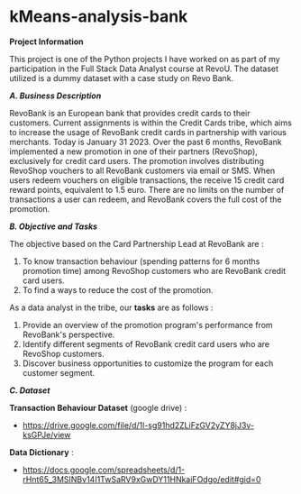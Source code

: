 # kMeans-analysis-bank
**Project Information**

This project is one of the Python projects I have worked on as part of my participation in the Full Stack Data Analyst course at RevoU. The dataset utilized is a dummy dataset with a case study on Revo Bank.


***A. Business Description***

RevoBank is an European bank that provides credit cards to their customers. Current assignments is within the Credit Cards tribe, which aims to increase the usage of RevoBank credit cards in partnership with various merchants.
Today is January 31 2023. Over the past 6 months, RevoBank implemented a new promotion in one of their partners (RevoShop), exclusively for credit card users. The promotion involves distributing RevoShop vouchers to all RevoBank customers via email or SMS. When users redeem vouchers on eligible transactions, the receive 15 credit card reward points, equivalent to 1.5 euro. There are no limits on the number of transactions a user can redeem, and RevoBank covers the full cost of the promotion.


***B. Objective and Tasks***

The objective based on the Card Partnership Lead at RevoBank are :


1.   To know transaction behaviour (spending patterns for 6 months promotion time) among RevoShop customers who are RevoBank credit card users.
2.   To find a ways to reduce the cost of the promotion.

As a data analyst in the tribe, our **tasks** are as follows :


1.   Provide an overview of the promotion program's performance from RevoBank's perspective.
2.   Identify different segments of RevoBank credit card users who are RevoShop customers.
3.    Discover business opportunities to customize the program for each customer segment.


***C. Dataset***

**Transaction Behaviour Dataset** (google drive) :


*   https://drive.google.com/file/d/1l-sg91hd2ZLiFzGV2yZY8jJ3v-ksGPJe/view

**Data Dictionary** :


*   https://docs.google.com/spreadsheets/d/1-rHnt65_3MSINBv14I1TwSaRV9xGwDY11HNkaiFOdgo/edit#gid=0
